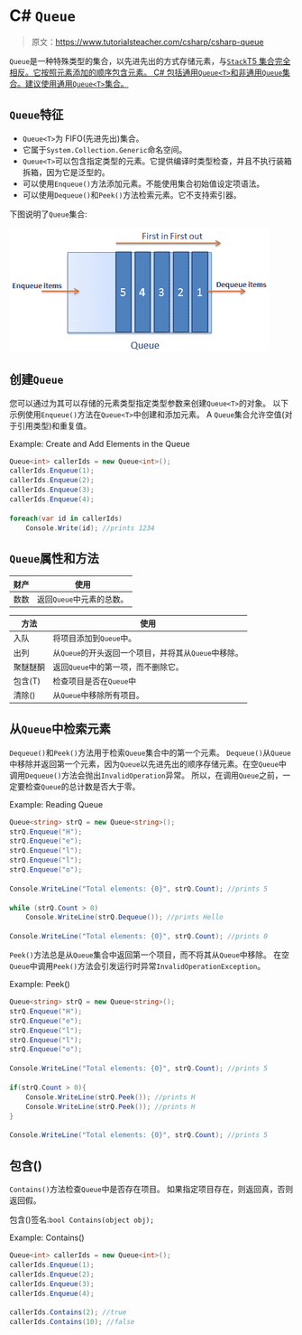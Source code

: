 # C# `Queue`

> 原文：<https://www.tutorialsteacher.com/csharp/csharp-queue>

`Queue`是一种特殊类型的集合，以先进先出的方式存储元素，与[`Stack`<T>T5 集合完全相反。它按照元素添加的顺序包含元素。 C# 包括通用`Queue<T>`和非通用`Queue`集合。建议使用通用`Queue<T>`集合。](/csharp/csharp-stack)

## `Queue`<t>特征</t>

*   `Queue<T>`为 FIFO(先进先出)集合。
*   它属于`System.Collection.Generic`命名空间。
*   `Queue<T>`可以包含指定类型的元素。它提供编译时类型检查，并且不执行装箱拆箱，因为它是泛型的。
*   可以使用`Enqueue()`方法添加元素。不能使用集合初始值设定项语法。
*   可以使用`Dequeue()`和`Peek()`方法检索元素。它不支持索引器。

下图说明了`Queue`集合:

[![C# queue](img/d8d9418343b5c25e75fa63e8b9d033e3.png "C# Queue Illustration")](../../Content/images/csharp/csharp-queue.png)

## 创建`Queue`

您可以通过为其可以存储的元素类型指定类型参数来创建`Queue<T>`的对象。 以下示例使用`Enqueue()`方法在`Queue<T>`中创建和添加元素。 A `Queue`集合允许空值(对于引用类型)和重复值。

Example: Create and Add Elements in the Queue

```cs
Queue<int> callerIds = new Queue<int>();
callerIds.Enqueue(1);
callerIds.Enqueue(2);
callerIds.Enqueue(3);
callerIds.Enqueue(4);

foreach(var id in callerIds)
    Console.Write(id); //prints 1234 
```

## `Queue`<t>属性和方法</t>

| 财产 | 使用 |
| --- | --- |
| 数数 | 返回`Queue`中元素的总数。 |

| 方法 | 使用 |
| --- | --- |
| 入队 | 将项目添加到`Queue`中。 |
| 出列 | 从`Queue`的开头返回一个项目，并将其从`Queue`中移除。 |
| 聚醚醚酮 | 返回`Queue`中的第一项，而不删除它。 |
| 包含(T) | 检查项目是否在`Queue`中 |
| 清除() | 从`Queue`中移除所有项目。 |

## 从`Queue`中检索元素

`Dequeue()`和`Peek()`方法用于检索`Queue`集合中的第一个元素。 `Dequeue()`从`Queue`中移除并返回第一个元素，因为`Queue`以先进先出的顺序存储元素。在空`Queue`中调用`Dequeue()`方法会抛出`InvalidOperation`异常。 所以，在调用`Queue`之前，一定要检查`Queue`的总计数是否大于零。

Example: Reading Queue

```cs
Queue<string> strQ = new Queue<string>();
strQ.Enqueue("H");
strQ.Enqueue("e");
strQ.Enqueue("l");
strQ.Enqueue("l");
strQ.Enqueue("o");

Console.WriteLine("Total elements: {0}", strQ.Count); //prints 5

while (strQ.Count > 0)
    Console.WriteLine(strQ.Dequeue()); //prints Hello

Console.WriteLine("Total elements: {0}", strQ.Count); //prints 0 
```

`Peek()`方法总是从`Queue`集合中返回第一个项目，而不将其从`Queue`中移除。 在空`Queue`中调用`Peek()`方法会引发运行时异常`InvalidOperationException`。

Example: Peek()

```cs
Queue<string> strQ = new Queue<string>();
strQ.Enqueue("H");
strQ.Enqueue("e");
strQ.Enqueue("l");
strQ.Enqueue("l");
strQ.Enqueue("o");

Console.WriteLine("Total elements: {0}", strQ.Count); //prints 5

if(strQ.Count > 0){
    Console.WriteLine(strQ.Peek()); //prints H
    Console.WriteLine(strQ.Peek()); //prints H
}

Console.WriteLine("Total elements: {0}", strQ.Count); //prints 5 
```

## 包含()

`Contains()`方法检查`Queue`中是否存在项目。 如果指定项目存在，则返回真，否则返回假。

包含()签名:`bool Contains(object obj);`

Example: Contains()

```cs
Queue<int> callerIds = new Queue<int>();
callerIds.Enqueue(1);
callerIds.Enqueue(2);
callerIds.Enqueue(3);
callerIds.Enqueue(4);

callerIds.Contains(2); //true
callerIds.Contains(10); //false 
```